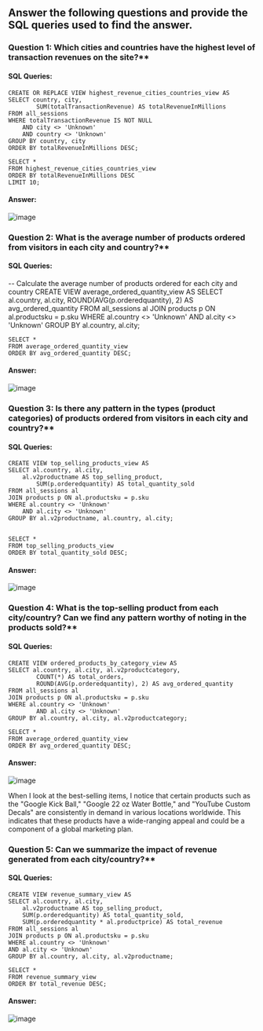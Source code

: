 ## Answer the following questions and provide the SQL queries used to find the answer.

    
### Question 1: Which cities and countries have the highest level of transaction revenues on the site?**


#### SQL Queries:

	CREATE OR REPLACE VIEW highest_revenue_cities_countries_view AS
	SELECT country, city,
	    	SUM(totalTransactionRevenue) AS totalRevenueInMillions
	FROM all_sessions
	WHERE totalTransactionRevenue IS NOT NULL
	  	AND city <> 'Unknown'
	  	AND country <> 'Unknown'
	GROUP BY country, city
	ORDER BY totalRevenueInMillions DESC;
	
	SELECT *
	FROM highest_revenue_cities_countries_view
	ORDER BY totalRevenueInMillions DESC
	LIMIT 10;

#### Answer:

![image](https://github.com/Nathan-13/SQL-Project/assets/28906249/4ef4032d-40f8-4ba6-931a-d27e5e8a5fec)


### Question 2: What is the average number of products ordered from visitors in each city and country?**


#### SQL Queries:

-- Calculate the average number of products ordered for each city and country
	CREATE VIEW average_ordered_quantity_view AS
	SELECT al.country, al.city, 
		ROUND(AVG(p.orderedquantity), 2) AS avg_ordered_quantity
	FROM all_sessions al
	JOIN products p ON al.productsku = p.sku
	WHERE al.country <> 'Unknown'
	    	AND al.city <> 'Unknown'
	GROUP BY al.country, al.city;
	
	SELECT *
	FROM average_ordered_quantity_view
	ORDER BY avg_ordered_quantity DESC;


#### Answer:

![image](https://github.com/Nathan-13/SQL-Project/assets/28906249/1d98b73a-2640-4a10-aa64-df914525e104)



### Question 3: Is there any pattern in the types (product categories) of products ordered from visitors in each city and country?**


#### SQL Queries:

	CREATE VIEW top_selling_products_view AS
	SELECT al.country, al.city,
		al.v2productname AS top_selling_product,
	    	SUM(p.orderedquantity) AS total_quantity_sold
	FROM all_sessions al
	JOIN products p ON al.productsku = p.sku
	WHERE al.country <> 'Unknown'
		AND al.city <> 'Unknown'
	GROUP BY al.v2productname, al.country, al.city;
	
	
	SELECT *
	FROM top_selling_products_view
	ORDER BY total_quantity_sold DESC;


#### Answer:

![image](https://github.com/Nathan-13/SQL-Project/assets/28906249/e4046ffd-4174-467d-90dd-0c021b0a8353)




### Question 4: What is the top-selling product from each city/country? Can we find any pattern worthy of noting in the products sold?**


#### SQL Queries:

	CREATE VIEW ordered_products_by_category_view AS
	SELECT al.country, al.city, al.v2productcategory,
	    	COUNT(*) AS total_orders,
	    	ROUND(AVG(p.orderedquantity), 2) AS avg_ordered_quantity
	FROM all_sessions al
	JOIN products p ON al.productsku = p.sku
	WHERE al.country <> 'Unknown'
	    	AND al.city <> 'Unknown'
	GROUP BY al.country, al.city, al.v2productcategory;
	
	SELECT *
	FROM average_ordered_quantity_view
	ORDER BY avg_ordered_quantity DESC;


#### Answer:

![image](https://github.com/Nathan-13/SQL-Project/assets/28906249/c7e518ae-a42a-4157-82a6-5e3e13ce7270)




When I look at the best-selling items, I notice that certain products such as the "Google Kick Ball," "Google 22 oz Water Bottle," and "YouTube Custom Decals" are consistently in demand in various locations worldwide. This indicates that these products have a wide-ranging appeal and could be a component of a global marketing plan.

### Question 5: Can we summarize the impact of revenue generated from each city/country?**

#### SQL Queries:

	CREATE VIEW revenue_summary_view AS
	SELECT al.country, al.city,
		al.v2productname AS top_selling_product,
		SUM(p.orderedquantity) AS total_quantity_sold,
		SUM(p.orderedquantity * al.productprice) AS total_revenue
	FROM all_sessions al
	JOIN products p ON al.productsku = p.sku
	WHERE al.country <> 'Unknown'
	AND al.city <> 'Unknown'
	GROUP BY al.country, al.city, al.v2productname;
	
	SELECT *
	FROM revenue_summary_view
	ORDER BY total_revenue DESC;

#### Answer:

![image](https://github.com/Nathan-13/SQL-Project/assets/28906249/184955e1-1ede-4e39-9e68-2d37c4c3b7fd)







